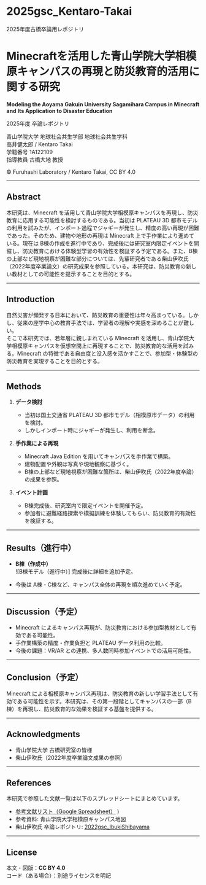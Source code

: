 # 2025gsc_Kentaro-Takai
2025年度古橋卒論用レポジトリ
# Minecraftを活用した青山学院大学相模原キャンパスの再現と防災教育的活用に関する研究  
**Modeling the Aoyama Gakuin University Sagamihara Campus in Minecraft and Its Application to Disaster Education**

2025年度 卒論レポジトリ  

青山学院大学 地球社会共生学部 地球社会共生学科  
高井健太郎 / Kentaro Takai  
学籍番号 1A122109  
指導教員 古橋大地 教授  

© Furuhashi Laboratory / Kentaro Takai, CC BY 4.0  

---

## Abstract
本研究は、Minecraft を活用して青山学院大学相模原キャンパスを再現し、防災教育に応用する可能性を検討するものである。当初は PLATEAU 3D 都市モデルの利用を試みたが、インポート過程でジャギーが発生し、精度の高い再現が困難であった。そのため、建物や地形の再現は Minecraft 上で手作業により進めている。現在は B棟の作成を進行中であり、完成後には研究室内限定イベントを開催し、防災教育における体験型学習の有効性を検証する予定である。また、B棟の上部など現地視察が困難な部分については、先輩研究者である柴山伊吹氏（2022年度卒業論文）の研究成果を参照している。本研究は、防災教育の新しい教材としての可能性を提示することを目的とする。  

---

## Introduction
自然災害が頻発する日本において、防災教育の重要性は年々高まっている。しかし、従来の座学中心の教育手法では、学習者の理解や実感を深めることが難しい。  
そこで本研究では、若年層に親しまれている Minecraft を活用し、青山学院大学相模原キャンパスを仮想空間上に再現することで、防災教育的な活用を試みる。Minecraft の特徴である自由度と没入感を活かすことで、参加型・体験型の防災教育を実現することを目的とする。  

---

## Methods
1. **データ検討**  
   - 当初は国土交通省 PLATEAU 3D 都市モデル（相模原市データ）の利用を検討。  
   - しかしインポート時にジャギーが発生し、利用を断念。  

2. **手作業による再現**  
   - Minecraft Java Edition を用いてキャンパスを手作業で構築。  
   - 建物配置や外観は写真や現地観察に基づく。  
   - B棟の上部など現地視察が困難な箇所は、柴山伊吹氏（2022年度卒論）の成果を参照。  

3. **イベント計画**  
   - B棟完成後、研究室内で限定イベントを開催予定。  
   - 参加者に避難経路探索や模擬訓練を体験してもらい、防災教育的有効性を検証する。  

---

## Results（進行中）
- **B棟（作成中）**  
  ![B棟モデル（進行中）]
  完成後に詳細を追加予定。  

- 今後は A棟・C棟など、キャンパス全体の再現を順次進めていく予定。  

---

## Discussion（予定）
- Minecraft によるキャンパス再現が、防災教育における参加型教材として有効である可能性。  
- 手作業構築の精度・作業負担と PLATEAU データ利用の比較。  
- 今後の課題：VR/AR との連携、多人数同時参加イベントでの活用可能性。  

---

## Conclusion（予定）
Minecraft による相模原キャンパス再現は、防災教育の新しい学習手法として有効である可能性を示す。本研究は、その第一段階としてキャンパスの一部（B棟）を再現し、防災教育的な効果を検証する基盤を提供する。  

---

## Acknowledgments
- 青山学院大学 古橋研究室の皆様  
- 柴山伊吹氏（2022年度卒業論文成果の参照）  

---

## References
本研究で参照した文献一覧は以下のスプレッドシートにまとめています。  
- [参考文献リスト（Google Spreadsheet）](https://docs.google.com/spreadsheets/d/1T4lQaiRjB_lgEmYxRj0COExgHsigV41V6uFRIXxa4po/edit?usp=sharing)
)  
- 参考資料: 青山学院大学相模原キャンパス地図  
- 柴山伊吹氏 卒論レポジトリ: [2022gsc_IbukiShibayama](https://github.com/furuhashilab/2022gsc_IbukiShibayama)  

---

## License
本文・図版：**CC BY 4.0**  
コード（ある場合）：別途ライセンスを明記

